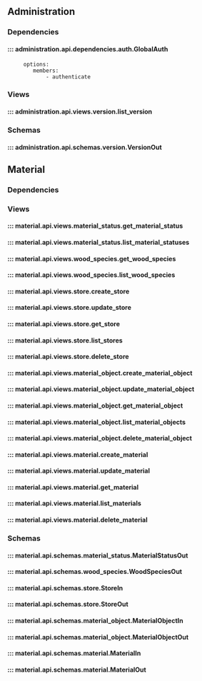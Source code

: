 ## Administration
### Dependencies
#### ::: administration.api.dependencies.auth.GlobalAuth
         options:
            members:
                - authenticate
### Views
#### ::: administration.api.views.version.list_version
### Schemas
#### ::: administration.api.schemas.version.VersionOut

## Material
### Dependencies
### Views
#### ::: material.api.views.material_status.get_material_status
#### ::: material.api.views.material_status.list_material_statuses
#### ::: material.api.views.wood_species.get_wood_species
#### ::: material.api.views.wood_species.list_wood_species
#### ::: material.api.views.store.create_store
#### ::: material.api.views.store.update_store
#### ::: material.api.views.store.get_store
#### ::: material.api.views.store.list_stores
#### ::: material.api.views.store.delete_store
#### ::: material.api.views.material_object.create_material_object
#### ::: material.api.views.material_object.update_material_object
#### ::: material.api.views.material_object.get_material_object
#### ::: material.api.views.material_object.list_material_objects
#### ::: material.api.views.material_object.delete_material_object
#### ::: material.api.views.material.create_material
#### ::: material.api.views.material.update_material
#### ::: material.api.views.material.get_material
#### ::: material.api.views.material.list_materials
#### ::: material.api.views.material.delete_material
### Schemas
#### ::: material.api.schemas.material_status.MaterialStatusOut
#### ::: material.api.schemas.wood_species.WoodSpeciesOut
#### ::: material.api.schemas.store.StoreIn
#### ::: material.api.schemas.store.StoreOut
#### ::: material.api.schemas.material_object.MaterialObjectIn
#### ::: material.api.schemas.material_object.MaterialObjectOut
#### ::: material.api.schemas.material.MaterialIn
#### ::: material.api.schemas.material.MaterialOut
